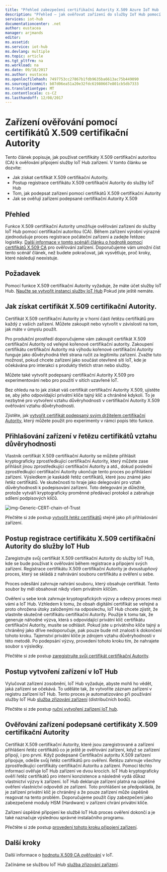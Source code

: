 ```yaml
---
title: "Přehled zabezpečení certifikační Autority X.509 Azure IoT Hub | Microsoft Docs"
description: "Přehled – jak ověřovat zařízení do služby IoT Hub pomocí X.509 certifikačních autorit."
services: iot-hub
documentationcenter: .net
author: eustacea
manager: arjmands
editor: 
ms.assetid: 
ms.service: iot-hub
ms.devlang: multiple
ms.topic: article
ms.tgt_pltfrm: na
ms.workload: na
ms.date: 09/18/2017
ms.author: eustacea
ms.openlocfilehash: 7497753cc27867b1fdb9635ba6613ac75b449090
ms.sourcegitcommit: b07d06ea51a20e32fdc61980667e801cb5db7333
ms.translationtype: MT
ms.contentlocale: cs-CZ
ms.lasthandoff: 12/08/2017
---
```

# <a name="device-authentication-using-x509-ca-certificates"></a>Zařízení ověřování pomocí certifikátů X.509 certifikační Autority

Tento článek popisuje, jak používat certifikáty X.509 certifikační autoritou (CA) k ověřování připojení služby IoT Hub zařízení.  V tomto článku se dozvíte:

* Jak získat certifikát X.509 certifikační Autority.
* Postup registrace certifikátu X.509 certifikační Autority do služby IoT Hub
* Tom, jak podepsat zařízení pomocí certifikátů X.509 certifikační Autority
* Jak se ověřují zařízení podepsané certifikační Autority X.509

## <a name="overview"></a>Přehled

Funkce X.509 certifikační Autority umožňuje ověřování zařízení do služby IoT Hub pomocí certifikační autoritou (CA). Během zařízení výrobní výrazně zjednodušuje proces registrace počáteční zařízení a zadejte řetězec logistiky. [Další informace v tomto scénáři článku o hodnotě pomocí certifikátů X.509 CA](iot-hub-x509ca-concept.md) pro ověřování zařízení.  Doporučujeme vám umožní číst tento scénář článek, než budete pokračovat, jak vysvětluje, proč kroky, které následují neexistuje.

## <a name="prerequisite"></a>Požadavek

Pomocí funkce X.509 certifikační Autority vyžaduje, že máte účet služby IoT Hub.  [Naučte se vytvořit instanci služby IoT Hub](iot-hub-csharp-csharp-getstarted.md) Pokud jste ještě nemáte.

## <a name="how-to-get-an-x509-ca-certificate"></a>Jak získat certifikát X.509 certifikační Autority.

Certifikát X.509 certifikační Autority je v horní části řetězu certifikátů pro každý z vašich zařízení.  Můžete zakoupit nebo vytvořit v závislosti na tom, jak máte v úmyslu použít.

Pro produkční prostředí doporučujeme vám zakoupit certifikát X.509 certifikační Autority od veřejné kořenové certifikační autority. Zakoupení certifikátu certifikační Autority má výhodu kořenové certifikační Autority funguje jako důvěryhodná třetí strana ručit za legitimitu zařízení. Zvažte tuto možnost, pokud chcete zařízení jako součást otevřené síti IoT, kde je očekávána pro interakci s produkty třetích stran nebo služby.

Můžete také vytvořit podepsaný certifikační Autority X.509 pro experimentování nebo pro použití v sítích uzavřené IoT.

Bez ohledu na to jak získat váš certifikát certifikační Autority X.509, ujistěte se, aby jeho odpovídající privátní klíče tajný klíč a chráněné kdykoli.  To je nezbytné pro vytvoření vztahu důvěryhodnosti v certifikační Autority X.509 ověřování vztahu důvěryhodnosti. 

Zjistěte, jak [vytvořit certifikát podepsaný svým držitelem certifikační Autority](iot-hub-security-x509-create-certificates.md#createcerts), který můžete použít pro experimenty v rámci popis této funkce.

## <a name="sign-devices-into-the-certificate-chain-of-trust"></a>Přihlašování zařízení v řetězu certifikátů vztahu důvěryhodnosti

Vlastník certifikát X.509 certifikační Autority se můžete přihlásit kryptograficky zprostředkující certifikační Autority, který můžete zase přihlásit jinou zprostředkující certifikační Autority a atd., dokud poslední zprostředkující certifikační Autority ukončuje tento proces po přihlášení zařízení. Výsledkem je kaskádě řetěz certifikátů, které jsou známé jako řetěz certifikátů. Ve skutečnosti to hraje jako delegování pro vztah důvěryhodnosti k podepisování zařízení. Toto delegování je důležité, protože vytváří kryptograficky proměnné předávací protokol a zabraňuje sdílení podpisových klíčů.

![img-Generic-CERT-chain-of-Trust](./media/generic-cert-chain-of-trust.png)

Přečtěte si zde postup [vytvořit řetěz certifikátů](iot-hub-security-x509-create-certificates.md#createcertchain) stejně jako při přihlašování zařízení.

## <a name="how-to-register-the-x509-ca-certificate-to-iot-hub"></a>Postup registrace certifikátu X.509 certifikační Autority do služby IoT Hub

Zaregistrujte svůj certifikát X.509 certifikační Autority do služby IoT Hub, kde se bude používat k ověřování během registrace a připojení svých zařízení.  Registrace certifikátu X.509 certifikační Autority je dvoustupňový proces, který se skládá z nahrávání souboru certifikátu a ověření u sebe.

Proces odesílání zahrnuje nahrání souboru, který obsahuje certifikát.  Tento soubor by měl obsahovat nikdy všem privátním klíčům.

Ověření u sebe krok zahrnuje kryptografických výzvy a odezvy proces mezi vámi a IoT Hub.  Vzhledem k tomu, že obsah digitální certifikát se veřejné a proto ohrožena útoky založenými na odposlechu, IoT Hub chcete zjistit, že vlastníte skutečně certifikátu certifikační Autority.  Použije k tomu tak, že generuje náhodné výzva, která s odpovídající privátní klíč certifikátu certifikační Autority, musíte se odhlásit.  Pokud jste u privátního klíče tajný a chráněný jako dříve nedoporučuje, pak pouze bude mít znalosti k dokončení tohoto kroku. Tajemství privátní klíče je zdrojem vztahu důvěryhodnosti v této metodě.  Po podepsání výzvy, provedení tohoto kroku tím, že nahrajete soubor s výsledky.

Přečtěte si zde postup [zaregistrujte svůj certifikát certifikační Autority](iot-hub-security-x509-get-started.md#registercerts).

## <a name="how-to-create-a-device-on-iot-hub"></a>Postup vytvoření zařízení v IoT Hub

Vylučovat zařízení zosobnění, IoT Hub vyžaduje, abyste mohli ho vědět, jaká zařízení se očekává.  To uděláte tak, že vytvoříte záznam zařízení v registru zařízení IoT Hub.  Tento proces je automatizováno při používání služby IoT Hub [služba zřizování zařízení](https://azure.microsoft.com/en-us/blog/azure-iot-hub-device-provisioning-service-preview-automates-device-connection-configuration/) (distribučních bodů). 

Přečtěte si zde postup [ruční vytvoření zařízení IoT hub](iot-hub-security-x509-get-started.md#createdevice).

## <a name="authenticating-devices-signed-with-x509-ca-certificates"></a>Ověřování zařízení podepsané certifikáty X.509 certifikační Autority

Certifikát X.509 certifikační Autority, které jsou zaregistrované a zařízení přihlášeni řetěz certifikátů co je ještě je ověřování zařízení, když se zařízení připojí, i pro první.  Když podepsané Certifikační autoritu X.509 zařízení připojuje, odešle svůj řetěz certifikátů pro ověření. Řetězu zahrnuje všechny zprostředkující certifikáty certifikační Autoritu a zařízení.  Pomocí těchto informací ověřuje IoT Hub zařízení ve dvou krocích.  IoT Hub kryptograficky ověří řetěz certifikátů pro interní konzistence a následně vydá důkaz vlastnictví výzvy k zařízení.  IoT Hub deklaruje zařízení platná na úspěšné ověření vlastnictví odpovědi ze zařízení.  Toto prohlášení se předpokládá, že je zařízení privátní klíč je chráněný a že pouze zařízení může úspěšně reagovat na tento problém.  Doporučujeme použít čipy zabezpečení jako zabezpečené moduly HSM (Hardware) v zařízení chrání privátní klíče.

Zařízení úspěšné připojení ke službě IoT Hub proces ověření dokončí a je také naznačuje výslednou správné instalačního programu.

Přečtěte si zde postup [provedení tohoto kroku připojení zařízení](iot-hub-security-x509-get-started.md#authenticatedevice).

## <a name="next-steps"></a>Další kroky

Další informace o [hodnotu X.509 CA ověřování](iot-hub-x509ca-concept.md) v IoT.

Začínáme se službou IoT Hub [služba zřizování zařízení](https://docs.microsoft.com/azure/iot-dps/).
